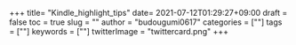 +++
title= "Kindle_highlight_tips"
date= 2021-07-12T01:29:27+09:00
draft = false
toc = true
slug = ""
author = "budougumi0617"
categories = [""]
tags = [""]
keywords = [""]
twitterImage = "twittercard.png"
+++

<!--more-->
